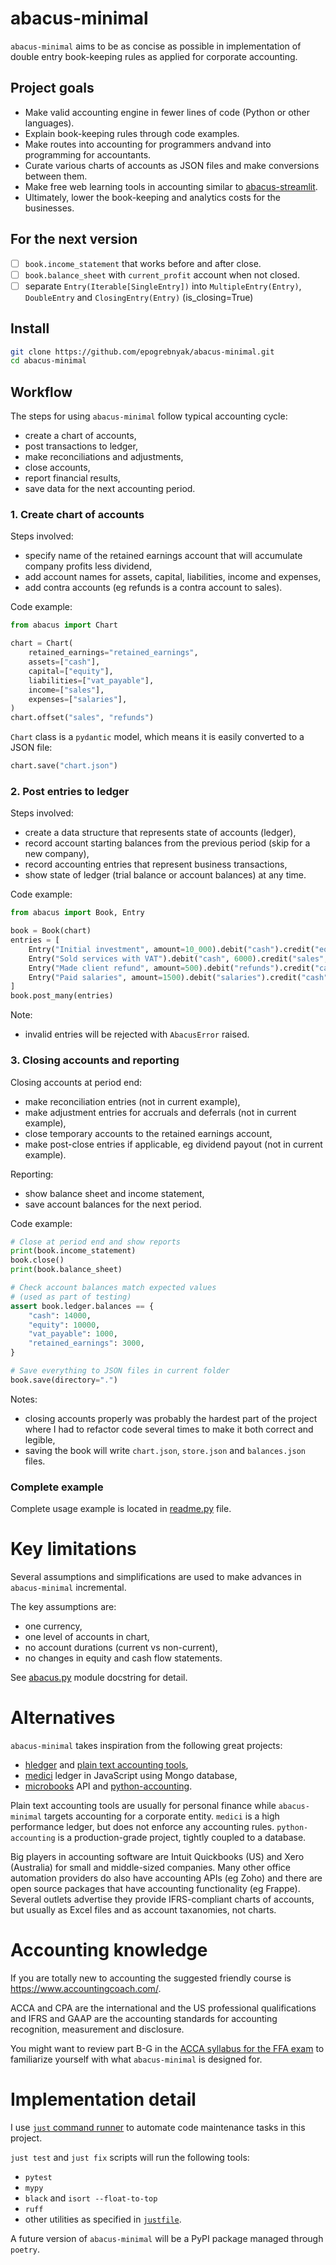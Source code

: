 # abacus-minimal

`abacus-minimal` aims to be as concise as possible in implementation of double entry book-keeping rules as applied for corporate accounting.

## Project goals

- Make valid accounting engine in fewer lines of code (Python or other languages).
- Explain book-keeping rules through code examples.
- Make routes into accounting for programmers andvand into programming for accountants.
- Curate various charts of accounts as JSON files and make conversions between them.
- Make free web learning tools in accounting similar to [abacus-streamlit][ex].
- Ultimately, lower the book-keeping and analytics costs for the businesses.

[ex]: https://abacus.streamlit.app/

## For the next version

- [ ] `book.income_statement` that works before and after close.
- [ ] `book.balance_sheet` with `current_profit` account when not closed.
- [ ] separate `Entry(Iterable[SingleEntry])` into `MultipleEntry(Entry)`, `DoubleEntry` and `ClosingEntry(Entry)` (is_closing=True)

## Install

```bash
git clone https://github.com/epogrebnyak/abacus-minimal.git
cd abacus-minimal
```

## Workflow

The steps for using `abacus-minimal` follow typical accounting cycle:

- create a chart of accounts,
- post transactions to ledger,
- make reconciliations and adjustments,
- close accounts,
- report financial results,
- save data for the next accounting period.

### 1. Create chart of accounts

Steps involved:

- specify name of the retained earnings account that will accumulate company profits less dividend,
- add account names for assets, capital, liabilities, income and expenses,
- add contra accounts (eg refunds is a contra account to sales).

Code example:

```python
from abacus import Chart

chart = Chart(
    retained_earnings="retained_earnings",
    assets=["cash"],
    capital=["equity"],
    liabilities=["vat_payable"],
    income=["sales"],
    expenses=["salaries"],
)
chart.offset("sales", "refunds")
```

`Chart` class is a `pydantic` model, which means it is easily converted to a JSON file:

```python
chart.save("chart.json")
```

### 2. Post entries to ledger

Steps involved:

- create a data structure that represents state of accounts (ledger),
- record account starting balances from the previous period (skip for a new company),
- record accounting entries that represent business transactions,
- show state of ledger (trial balance or account balances) at any time.

Code example:

```python
from abacus import Book, Entry

book = Book(chart)
entries = [
    Entry("Initial investment", amount=10_000).debit("cash").credit("equity"),
    Entry("Sold services with VAT").debit("cash", 6000).credit("sales", 5000).credit("vat_payable", 1000),
    Entry("Made client refund", amount=500).debit("refunds").credit("cash"),
    Entry("Paid salaries", amount=1500).debit("salaries").credit("cash"),
]
book.post_many(entries)
```

Note:

- invalid entries will be rejected with `AbacusError` raised.

### 3. Closing accounts and reporting

Closing accounts at period end:

- make reconciliation entries (not in current example),
- make adjustment entries for accruals and deferrals (not in current example),
- close temporary accounts to the retained earnings account,
- make post-close entries if applicable, eg dividend payout (not in current example).

Reporting:

- show balance sheet and income statement,
- save account balances for the next period.

Code example:

```python
# Close at period end and show reports
print(book.income_statement)
book.close()
print(book.balance_sheet)

# Check account balances match expected values
# (used as part of testing)
assert book.ledger.balances == {
    "cash": 14000,
    "equity": 10000,
    "vat_payable": 1000,
    "retained_earnings": 3000,
}

# Save everything to JSON files in current folder
book.save(directory=".")
```

Notes:

- closing accounts properly was probably the hardest part of the project
  where I had to refactor code several times to make it both correct and legible,
- saving the book will write `chart.json`, `store.json` and `balances.json` files.

### Complete example

Complete usage example is located in [readme.py](readme.py) file.

# Key limitations

Several assumptions and simplifications are used to make advances in `abacus-minimal` incremental.

The key assumptions are:

- one currency,
- one level of accounts in chart,
- no account durations (current vs non-current),
- no changes in equity and cash flow statements.

See [abacus.py](abacus.py) module docstring for detail.

# Alternatives

`abacus-minimal` takes inspiration from the following great projects:

- [hledger](https://github.com/simonmichael/hledger) and [plain text accounting tools](https://plaintextaccounting.org/),
- [medici](https://github.com/flash-oss/medici) ledger in JavaScript using Mongo database,
- [microbooks](https://microbooks.io/) API and [python-accounting](https://github.com/ekmungai/python-accounting).

Plain text accounting tools are usually for personal finance while `abacus-minimal` targets accounting for a corporate entity.
`medici` is a high performance ledger, but does not enforce any accounting rules.
`python-accounting` is a production-grade project, tightly coupled to a database.

Big players in accounting software are Intuit Quickbooks (US) and Xero (Australia) for small and middle-sized companies.
Many other office automation providers do also have accounting APIs (eg Zoho) and there are open source packages that have accounting functionality (eg Frappe).
Several outlets advertise they provide IFRS-compliant charts of accounts, but usually as Excel files and as account taxanomies, not charts.

# Accounting knowledge

If you are totally new to accounting the suggested friendly course is <https://www.accountingcoach.com/>.

ACCA and CPA are the international and the US professional qualifications and IFRS and GAAP are the accounting standards for accounting recognition, measurement and disclosure.

You might want to review part B-G in the [ACCA syllabus for the FFA exam](https://www.accaglobal.com/content/dam/acca/global/PDF-students/acca/f3/studyguides/fa-ffa-syllabusandstudyguide-sept23-aug24.pdf)
to familiarize yourself with what `abacus-minimal` is designed for.

# Implementation detail

I use [`just` command runner](https://github.com/casey/just) to automate code maintenance tasks in this project.

`just test` and `just fix` scripts will run the following tools:

- `pytest`
- `mypy`
- `black` and `isort --float-to-top`
- `ruff`
- other utilities as specified in [`justfile`](justfile).

A future version of `abacus-minimal` will be a PyPI package managed through `poetry`.

